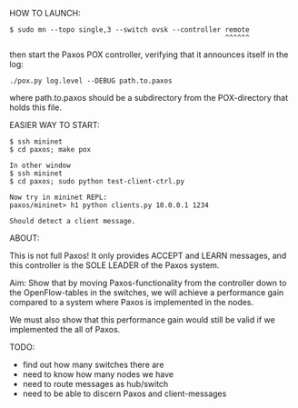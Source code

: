 HOW TO LAUNCH:

    $ sudo mn --topo single,3 --switch ovsk --controller remote
                                                         ^^^^^^

  then start the Paxos POX controller, verifying that it announces itself in
  the log:

    ./pox.py log.level --DEBUG path.to.paxos

  where path.to.paxos should be a subdirectory from the POX-directory that
  holds this file.

EASIER WAY TO START:

    $ ssh mininet
    $ cd paxos; make pox

    In other window
    $ ssh mininet
    $ cd paxos; sudo python test-client-ctrl.py

    Now try in mininet REPL:
    paxos/mininet> h1 python clients.py 10.0.0.1 1234

    Should detect a client message.

ABOUT:

  This is not full Paxos! It only provides ACCEPT and LEARN messages, and
  this controller is the SOLE LEADER of the Paxos system.

  Aim: Show that by moving Paxos-functionality from the controller down to
  the OpenFlow-tables in the switches, we will achieve a performance gain
  compared to a system where Paxos is implemented in the nodes.

  We must also show that this performance gain would still be valid if we
  implemented the all of Paxos.

TODO:

  - find out how many switches there are
  - need to know how many nodes we have
  - need to route messages as hub/switch
  - need to be able to discern Paxos and client-messages

